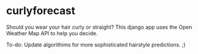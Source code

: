 # curlyforecast
Should you wear your hair curly or straight? This django app uses the Open Weather Map API to help you decide.

To-do: Update algorithims for more sophisticated hairstyle predictions. ;)
